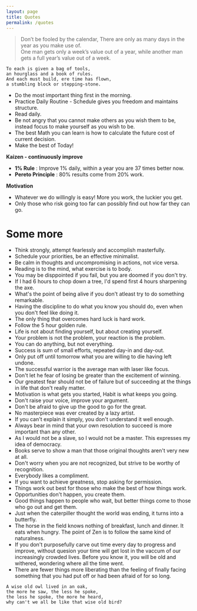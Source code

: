 ```yaml
---
layout: page
title: Quotes
permalink: /quotes
---
```


> Don’t be fooled by the calendar, There are only as many days in the year as you make use of.  
> One man gets only a week’s value out of a year, while another man gets a full year’s value out of a week.

```
To each is given a bag of tools,
an hourglass and a book of rules.
And each must build, ere time has flown,
a stumbling block or stepping-stone.
```

- Do the most important thing first in the morning.
- Practice Daily Routine - Schedule gives you freedom and maintains structure.
- Read daily.
- Be not angry that you cannot make others as you wish them to be, instead focus to make yourself as you wish to be.
- The best Math you can learn is how to calculate the future cost of current decision.
- Make the best of Today!

**Kaizen - continuously improve**
- **1% Rule** : Improve 1% daily, within a year you are 37 times better now.
- **Pereto Principle** : 80% results come from 20% work.

**Motivation**
- Whatever we do willingly is easy! More you work, the luckier you get.
- Only those who risk going too far can possibly find out how far they can go.

# Some more

- Think strongly, attempt fearlessly and accomplish masterfully.
- Schedule your priorities, be an effective minimalist.
- Be calm in thoughts and uncompromising in actions, not vice versa.
- Reading is to the mind, what exercise is to body.
- You may be disppointed if you fail, but you are doomed if you don't try.
- If I had 6 hours to chop down a tree, I'd spend first 4 hours sharpening the axe.
- What's the point of being alive if you don't atleast try to do something remarkable.
- Having the discipline to do what you know you should do, even when you don't feel like doing it.
- The only thing that overcomes hard luck is hard work.
- Follow the 5 hour golden rule.
- Life is not about finding yourself, but about creating yourself.
- Your problem is not the problem, your reaction is the problem.
- You can do anything, but not everything.
- Success is sum of small efforts, repeated day-in and day-out.
- Only put off until tomorrow what you are willing to die having left undone.
- The successful warrior is the average man with laser like focus.
- Don't let he fear of losing be greater than the excitement of winning.
- Our greatest fear should not be of failure but of succeeding at the things in life that don't really matter.
- Motivation is what gets you started, Habit is what keeps you going.
- Don't raise your voice, improve your argument.
- Don't be afraid to give up the good to go for the great.
- No masterpiece was ever created by a lazy artist.
- If you can't explain it simply, you don't understand it well enough.
- Always bear in mind that your own resolution to succeed is more important than any other.
- As I would not be a slave, so I would not be a master. This expresses my idea of democracy.
- Books serve to show a man that those original thoughts aren't very new at all.
- Don't worry when you are not recognized, but strive to be worthy of recognition.
- Everybody likes a compliment.
- If you want to achieve greatness, stop asking for permission.
- Things work out best for those who make the best of how things work.
- Opportunities don't happen, you create them.
- Good things happen to people who wait, but better things come to those who go out and get them.
- Just when the caterpiller thought the world was ending, it turns into a butterfly.
- The horse in the field knows nothing of breakfast, lunch and dinner. It eats when hungry. The point of Zen is to follow the same kind of naturalness.
- If you don't purposefully carve out time every day to progress and improve, without quesion your time will get lost in the vaccum of our increasingly crowded lives. Before you know it, you will be old and withered, wondering where all the time went.
- There are fewer things more liberating than the feeling of finally facing something that you had put off or had been afraid of for so long.

```
A wise old owl lived in an oak,
the more he saw, the less he spoke,
the less he spoke, the more he heard,
why can't we all be like that wise old bird?
```
